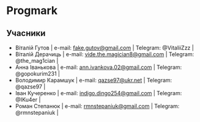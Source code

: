 # Progmark


## Учасники

- Віталій Гутов | e-mail: fake.gutov@gmail.com | Telegram: @VitaliiZzz |
- Віталій Дерачиць | e-mail: vide.the.magician8@gmail.com | Telegram: @the_mag1cian |
- Анна Іванькова | e-mail: ann.ivankova.02@gmail.com | Telegram: @gopokurim231 |
- Володимир Карамшук | e-mail: qazse97@ukr.net | Telegram: @qazse97 |
- Іван Кучеренко | e-mail: indigo.dingo254@gmail.com | Telegram: @IKu4er |
- Роман Степанюк | e-mail: rmnstepaniuk@gmail.com | Telegram: @rmnstepaniuk |
